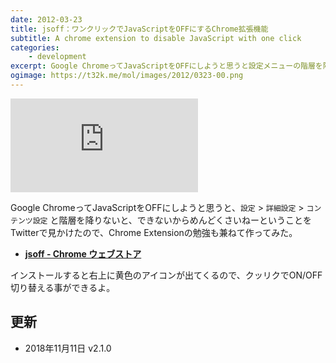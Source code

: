 ```yaml
---
date: 2012-03-23
title: jsoff：ワンクリックでJavaScriptをOFFにするChrome拡張機能
subtitle: A chrome extension to disable JavaScript with one click
categories: 
    - development
excerpt: Google ChromeってJavaScriptをOFFにしようと思うと設定メニューの階層を降りないとできないからめんどくさいねーということ耳にしたので。
ogimage: https://t32k.me/mol/images/2012/0323-00.png
---
```


<div class="fluid"><iframe src="https://www.youtube-nocookie.com/embed/DO2NLd-PUJw" frameborder="0" allowfullscreen></iframe></div>

Google ChromeってJavaScriptをOFFにしようと思うと、`設定` > `詳細設定` > `コンテンツ設定` と階層を降りないと、できないからめんどくさいねーということをTwitterで見かけたので、Chrome Extensionの勉強も兼ねて作ってみた。

+ __[jsoff - Chrome ウェブストア](https://chrome.google.com/webstore/detail/jsoff/kjhbibcocglfnpllfodaiabanmmegomm?hl=ja)__

インストールすると右上に黄色のアイコンが出てくるので、クッリクでON/OFF切り替える事ができるよ。

## 更新

- 2018年11月11日 v2.1.0